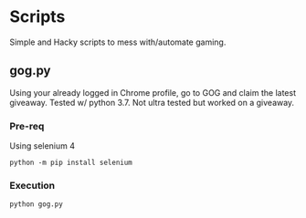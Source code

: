 # Scripts

Simple and Hacky scripts to mess with/automate gaming.

## gog.py

Using your already logged in Chrome profile, go to GOG and claim the latest giveaway. Tested w/ python 3.7. Not ultra tested but worked on a giveaway.

### Pre-req

Using selenium 4

```
python -m pip install selenium 
```

### Execution 

```
python gog.py
```

